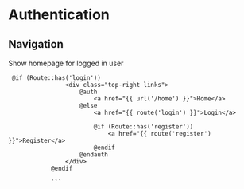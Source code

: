 Authentication
===============

Navigation
-----------

Show homepage for logged in user

```
 @if (Route::has('login'))
                <div class="top-right links">
                    @auth
                        <a href="{{ url('/home') }}">Home</a>
                    @else
                        <a href="{{ route('login') }}">Login</a>

                        @if (Route::has('register'))
                            <a href="{{ route('register') }}">Register</a>
                        @endif
                    @endauth
                </div>
            @endif
            
            ```
